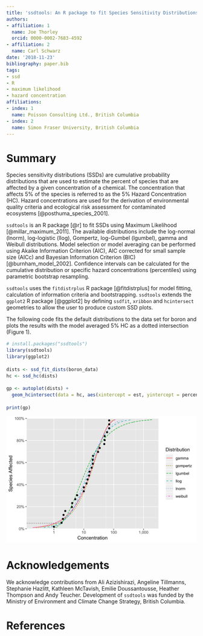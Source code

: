 ```yaml
---
title: 'ssdtools: An R package to fit Species Sensitivity Distributions'
authors:
- affiliation: 1
  name: Joe Thorley
  orcid: 0000-0002-7683-4592
- affiliation: 2
  name: Carl Schwarz
date: '2018-11-23'
bibliography: paper.bib
tags:
- ssd
- R
- maximum likelihood
- hazard concentration
affiliations:
- index: 1
  name: Poisson Consulting Ltd., British Columbia
- index: 2
  name: Simon Fraser University, British Columbia
---
```


# Summary

Species sensitivity distributions (SSDs) are cumulative probability distributions that are used to estimate the percent of species that are affected by a given concentration of a chemical. 
The concentration that affects 5% of the species is referred to as the 5% Hazard Concentration (HC).
Hazard concentrations are used for the derivation of environmental quality criteria and ecological risk assessment for contaminated ecosystems [@posthuma_species_2001].

`ssdtools` is an R package [@r] to fit SSDs using Maximum Likelihood [@millar_maximum_2011]. 
The available distributions include the log-normal (lnorm), log-logistic (llog), Gompertz, log-Gumbel (lgumbel), gamma and Weibull distributions.
Model selection or model averaging can be performed using Akaike Information Criterion (AIC), AIC corrected for small sample size (AICc) and Bayesian Information Criterion (BIC) [@burnham_model_2002].
Confidence intervals can be calculated for the cumulative distribution or specific hazard concentrations (percentiles) using parametric bootstrap resampling.

`ssdtools` uses the `fitdistrplus` R package [@fitdistrplus] for model fitting, calculation of information criteria and bootstrapping.
`ssdtools` extends the `ggplot2` R package [@ggplot2] by defining `ssdfit`, `xribbon` and `hcintersect` geometries to allow the user to produce custom SSD plots.

The following code fits the default distributions to the data set for boron and plots the results with the model averaged 5% HC as a dotted intersection (Figure 1).

```r
# install.packages("ssdtools")
library(ssdtools)
library(ggplot2)

dists <- ssd_fit_dists(boron_data)
hc <- ssd_hc(dists)

gp <- autoplot(dists) +
  geom_hcintersect(data = hc, aes(xintercept = est, yintercept = percent/100))

print(gp)
```

![Species sensitivity distributions for sample species concentration values](dists.png)


# Acknowledgements

We acknowledge contributions from Ali Azizishirazi, Angeline Tillmanns, Stephanie Hazlitt, Kathleen McTavish, Emilie Doussantousse, Heather Thompson and Andy Teucher.
Development of `ssdtools` was funded by the Ministry of Environment and Climate Change Strategy, British Columbia.

# References

